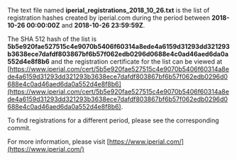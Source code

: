 The text file named **iperial_registrations_2018_10_26.txt** is the list of registration hashes created by iperial.com during the period between **2018-10-26 00:00:00Z** and **2018-10-26 23:59:59Z**.

The SHA 512 hash of the list is **5b5e920fae527515c4e9070b5406f60314a8ede4a6159d31293dd321293b3638ece7dafdf803867bf6b57f062edb0296d0688e4c0ad46aed6da0a552d4e8f8b6** and the registration certificate for the list can be viewed at [https://www.iperial.com/cert/5b5e920fae527515c4e9070b5406f60314a8ede4a6159d31293dd321293b3638ece7dafdf803867bf6b57f062edb0296d0688e4c0ad46aed6da0a552d4e8f8b6](https://www.iperial.com/cert/5b5e920fae527515c4e9070b5406f60314a8ede4a6159d31293dd321293b3638ece7dafdf803867bf6b57f062edb0296d0688e4c0ad46aed6da0a552d4e8f8b6).

To find registrations for a different period, please see the corresponding commit.

For more information, please visit [https://www.iperial.com/](https://www.iperial.com/)
